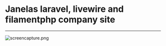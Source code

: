# Janelas laravel, livewire and filamentphp company site

------------------------------------------------

![screencapture.png](screencapture.png)
